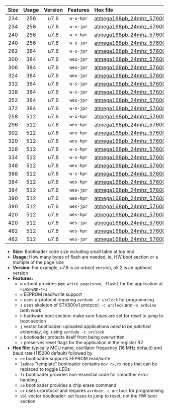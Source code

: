 |Size|Usage|Version|Features|Hex file|
|:-:|:-:|:-:|:-:|:--|
|234|256|u7.6|`w-u-hpr`|[atmega168pb_24mhz_57600bps_ur.hex](https://raw.githubusercontent.com/stefanrueger/urboot/main/bootloaders/atmega168pb/fcpu_24mhz/57600_bps/atmega168pb_24mhz_57600bps_ur.hex)|
|234|256|u7.6|`w-u-jpr`|[atmega168pb_24mhz_57600bps_ur_vbl.hex](https://raw.githubusercontent.com/stefanrueger/urboot/main/bootloaders/atmega168pb/fcpu_24mhz/57600_bps/atmega168pb_24mhz_57600bps_ur_vbl.hex)|
|240|256|u7.6|`w-u-hpr`|[atmega168pb_24mhz_57600bps_lednop_ur.hex](https://raw.githubusercontent.com/stefanrueger/urboot/main/bootloaders/atmega168pb/fcpu_24mhz/57600_bps/atmega168pb_24mhz_57600bps_lednop_ur.hex)|
|240|256|u7.6|`w-u-jpr`|[atmega168pb_24mhz_57600bps_lednop_ur_vbl.hex](https://raw.githubusercontent.com/stefanrueger/urboot/main/bootloaders/atmega168pb/fcpu_24mhz/57600_bps/atmega168pb_24mhz_57600bps_lednop_ur_vbl.hex)|
|262|384|u7.6|`w-u-jpr`|[atmega168pb_24mhz_57600bps_lednop_fr_ur_vbl.hex](https://raw.githubusercontent.com/stefanrueger/urboot/main/bootloaders/atmega168pb/fcpu_24mhz/57600_bps/atmega168pb_24mhz_57600bps_lednop_fr_ur_vbl.hex)|
|300|384|u7.6|`weu-jpr`|[atmega168pb_24mhz_57600bps_ee_ur_vbl.hex](https://raw.githubusercontent.com/stefanrueger/urboot/main/bootloaders/atmega168pb/fcpu_24mhz/57600_bps/atmega168pb_24mhz_57600bps_ee_ur_vbl.hex)|
|306|384|u7.6|`weu-jpr`|[atmega168pb_24mhz_57600bps_ee_lednop_ur_vbl.hex](https://raw.githubusercontent.com/stefanrueger/urboot/main/bootloaders/atmega168pb/fcpu_24mhz/57600_bps/atmega168pb_24mhz_57600bps_ee_lednop_ur_vbl.hex)|
|324|384|u7.6|`weu-jpr`|[atmega168pb_24mhz_57600bps_ee_lednop_fr_ur_vbl.hex](https://raw.githubusercontent.com/stefanrueger/urboot/main/bootloaders/atmega168pb/fcpu_24mhz/57600_bps/atmega168pb_24mhz_57600bps_ee_lednop_fr_ur_vbl.hex)|
|332|384|u7.6|`w-s-jpr`|[atmega168pb_24mhz_57600bps_vbl.hex](https://raw.githubusercontent.com/stefanrueger/urboot/main/bootloaders/atmega168pb/fcpu_24mhz/57600_bps/atmega168pb_24mhz_57600bps_vbl.hex)|
|338|384|u7.6|`w-s-jpr`|[atmega168pb_24mhz_57600bps_lednop_vbl.hex](https://raw.githubusercontent.com/stefanrueger/urboot/main/bootloaders/atmega168pb/fcpu_24mhz/57600_bps/atmega168pb_24mhz_57600bps_lednop_vbl.hex)|
|352|384|u7.6|`weu-jpr`|[atmega168pb_24mhz_57600bps_ee_lednop_fr_ce_ur_vbl.hex](https://raw.githubusercontent.com/stefanrueger/urboot/main/bootloaders/atmega168pb/fcpu_24mhz/57600_bps/atmega168pb_24mhz_57600bps_ee_lednop_fr_ce_ur_vbl.hex)|
|372|384|u7.6|`w-s-jpr`|[atmega168pb_24mhz_57600bps_lednop_fr_vbl.hex](https://raw.githubusercontent.com/stefanrueger/urboot/main/bootloaders/atmega168pb/fcpu_24mhz/57600_bps/atmega168pb_24mhz_57600bps_lednop_fr_vbl.hex)|
|258|512|u7.6|`w-u-hpr`|[atmega168pb_24mhz_57600bps_lednop_fr_ur.hex](https://raw.githubusercontent.com/stefanrueger/urboot/main/bootloaders/atmega168pb/fcpu_24mhz/57600_bps/atmega168pb_24mhz_57600bps_lednop_fr_ur.hex)|
|296|512|u7.6|`weu-hpr`|[atmega168pb_24mhz_57600bps_ee_ur.hex](https://raw.githubusercontent.com/stefanrueger/urboot/main/bootloaders/atmega168pb/fcpu_24mhz/57600_bps/atmega168pb_24mhz_57600bps_ee_ur.hex)|
|302|512|u7.6|`weu-hpr`|[atmega168pb_24mhz_57600bps_ee_lednop_ur.hex](https://raw.githubusercontent.com/stefanrueger/urboot/main/bootloaders/atmega168pb/fcpu_24mhz/57600_bps/atmega168pb_24mhz_57600bps_ee_lednop_ur.hex)|
|320|512|u7.6|`weu-hpr`|[atmega168pb_24mhz_57600bps_ee_lednop_fr_ur.hex](https://raw.githubusercontent.com/stefanrueger/urboot/main/bootloaders/atmega168pb/fcpu_24mhz/57600_bps/atmega168pb_24mhz_57600bps_ee_lednop_fr_ur.hex)|
|328|512|u7.6|`w-s-hpr`|[atmega168pb_24mhz_57600bps.hex](https://raw.githubusercontent.com/stefanrueger/urboot/main/bootloaders/atmega168pb/fcpu_24mhz/57600_bps/atmega168pb_24mhz_57600bps.hex)|
|334|512|u7.6|`w-s-hpr`|[atmega168pb_24mhz_57600bps_lednop.hex](https://raw.githubusercontent.com/stefanrueger/urboot/main/bootloaders/atmega168pb/fcpu_24mhz/57600_bps/atmega168pb_24mhz_57600bps_lednop.hex)|
|348|512|u7.6|`weu-hpr`|[atmega168pb_24mhz_57600bps_ee_lednop_fr_ce_ur.hex](https://raw.githubusercontent.com/stefanrueger/urboot/main/bootloaders/atmega168pb/fcpu_24mhz/57600_bps/atmega168pb_24mhz_57600bps_ee_lednop_fr_ce_ur.hex)|
|368|512|u7.6|`w-s-hpr`|[atmega168pb_24mhz_57600bps_lednop_fr.hex](https://raw.githubusercontent.com/stefanrueger/urboot/main/bootloaders/atmega168pb/fcpu_24mhz/57600_bps/atmega168pb_24mhz_57600bps_lednop_fr.hex)|
|384|512|u7.6|`wes-hpr`|[atmega168pb_24mhz_57600bps_ee.hex](https://raw.githubusercontent.com/stefanrueger/urboot/main/bootloaders/atmega168pb/fcpu_24mhz/57600_bps/atmega168pb_24mhz_57600bps_ee.hex)|
|384|512|u7.6|`wes-jpr`|[atmega168pb_24mhz_57600bps_ee_vbl.hex](https://raw.githubusercontent.com/stefanrueger/urboot/main/bootloaders/atmega168pb/fcpu_24mhz/57600_bps/atmega168pb_24mhz_57600bps_ee_vbl.hex)|
|390|512|u7.6|`wes-hpr`|[atmega168pb_24mhz_57600bps_ee_lednop.hex](https://raw.githubusercontent.com/stefanrueger/urboot/main/bootloaders/atmega168pb/fcpu_24mhz/57600_bps/atmega168pb_24mhz_57600bps_ee_lednop.hex)|
|390|512|u7.6|`wes-jpr`|[atmega168pb_24mhz_57600bps_ee_lednop_vbl.hex](https://raw.githubusercontent.com/stefanrueger/urboot/main/bootloaders/atmega168pb/fcpu_24mhz/57600_bps/atmega168pb_24mhz_57600bps_ee_lednop_vbl.hex)|
|420|512|u7.6|`wes-hpr`|[atmega168pb_24mhz_57600bps_ee_lednop_fr.hex](https://raw.githubusercontent.com/stefanrueger/urboot/main/bootloaders/atmega168pb/fcpu_24mhz/57600_bps/atmega168pb_24mhz_57600bps_ee_lednop_fr.hex)|
|420|512|u7.6|`wes-jpr`|[atmega168pb_24mhz_57600bps_ee_lednop_fr_vbl.hex](https://raw.githubusercontent.com/stefanrueger/urboot/main/bootloaders/atmega168pb/fcpu_24mhz/57600_bps/atmega168pb_24mhz_57600bps_ee_lednop_fr_vbl.hex)|
|462|512|u7.6|`wes-hpr`|[atmega168pb_24mhz_57600bps_ee_lednop_fr_ce.hex](https://raw.githubusercontent.com/stefanrueger/urboot/main/bootloaders/atmega168pb/fcpu_24mhz/57600_bps/atmega168pb_24mhz_57600bps_ee_lednop_fr_ce.hex)|
|462|512|u7.6|`wes-jpr`|[atmega168pb_24mhz_57600bps_ee_lednop_fr_ce_vbl.hex](https://raw.githubusercontent.com/stefanrueger/urboot/main/bootloaders/atmega168pb/fcpu_24mhz/57600_bps/atmega168pb_24mhz_57600bps_ee_lednop_fr_ce_vbl.hex)|

- **Size:** Bootloader code size including small table at top end
- **Usage:** How many bytes of flash are needed, ie, HW boot section or a multiple of the page size
- **Version:** For example, u7.6 is an urboot version, o5.2 is an optiboot version
- **Features:**
  + `w` urboot provides `pgm_write_page(sram, flash)` for the application at `FLASHEND-4+1`
  + `e` EEPROM read/write support
  + `u` uses urprotocol requiring `avrdude -c urclock` for programming
  + `s` uses skeleton of STK500v1 protocol; `-c urclock` and `-c arduino` both work
  + `h` hardware boot section: make sure fuses are set for reset to jump to boot section
  + `j` vector bootloader: uploaded applications *need to be patched externally*, eg, using `avrdude -c urclock`
  + `p` bootloader protects itself from being overwritten
  + `r` preserves reset flags for the application in the register R2
- **Hex file:** typically MCU name, oscillator frequency (16 MHz default) and baud rate (115200 default) followed by
  + `ee` bootloader supports EEPROM read/write
  + `lednop` "template" bootloader contains `mov rx,rx` nops that can be replaced to toggle LEDs
  + `fr` bootloader provides non-essential code for smoother error handing
  + `ce` bootloader provides a chip erase command
  + `ur` uses urprotocol and requires `avrdude -c urclock` for programming
  + `vbl` vector bootloader: set fuses to jump to reset, not the HW boot section
